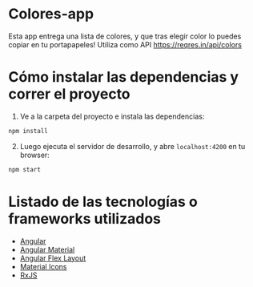 # Colores-app

Esta app entrega una lista de colores, y que tras elegir color lo puedes copiar en tu portapapeles! Utiliza como API https://reqres.in/api/colors

# Cómo instalar las dependencias y correr el proyecto

1. Ve a la carpeta del proyecto e instala las dependencias:
 ```sh
 npm install
 ```

2. Luego ejecuta el servidor de desarrollo, y abre `localhost:4200` en tu browser:
 ```sh
 npm start
 ```

# Listado de las tecnologías o frameworks utilizados

- [Angular](https://angular.io)
- [Angular Material](https://material.angular.io)
- [Angular Flex Layout](https://github.com/angular/flex-layout)
- [Material Icons](https://material.io/icons/)
- [RxJS](http://reactivex.io/rxjs)


